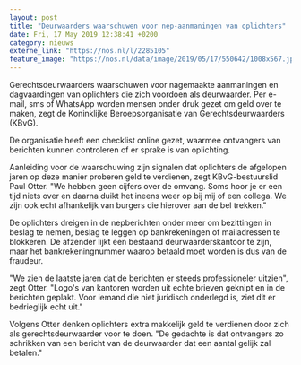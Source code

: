 ```yaml
---
layout: post
title: "Deurwaarders waarschuwen voor nep-aanmaningen van oplichters"
date: Fri, 17 May 2019 12:38:41 +0200
category: nieuws
externe_link: "https://nos.nl/l/2285105"
feature_image: "https://nos.nl/data/image/2019/05/17/550642/1008x567.jpg"
---
```


<p>Gerechtsdeurwaarders waarschuwen voor nagemaakte aanmaningen en dagvaardingen van oplichters die zich voordoen als deurwaarder. Per e-mail, sms of WhatsApp worden mensen onder druk gezet om geld over te maken, zegt de Koninklijke Beroepsorganisatie van Gerechtsdeurwaarders (KBvG).</p>
<p>De organisatie heeft een checklist online gezet, waarmee ontvangers van berichten kunnen controleren of er sprake is van oplichting.</p>
<p>Aanleiding voor de waarschuwing zijn signalen dat oplichters de afgelopen jaren op deze manier proberen geld te verdienen, zegt KBvG-bestuurslid Paul Otter. "We hebben geen cijfers over de omvang. Soms hoor je er een tijd niets over en daarna duikt het ineens weer op bij mij of een collega. We zijn ook echt afhankelijk van burgers die hierover aan de bel trekken."</p>
<p>De oplichters dreigen in de nepberichten onder meer om bezittingen in beslag te nemen, beslag te leggen op bankrekeningen of mailadressen te blokkeren. De afzender lijkt een bestaand deurwaarderskantoor te zijn, maar het bankrekeningnummer waarop betaald moet worden is dus van de fraudeur.</p>
<p>"We zien de laatste jaren dat de berichten er steeds professioneler uitzien", zegt Otter. "Logo's van kantoren worden uit echte brieven geknipt en in de berichten geplakt. Voor iemand die niet juridisch onderlegd is, ziet dit er bedrieglijk echt uit."</p>
<p>Volgens Otter denken oplichters extra makkelijk geld te verdienen door zich als gerechtsdeurwaarder voor te doen. "De gedachte is dat ontvangers zo schrikken van een bericht van de deurwaarder dat een aantal gelijk zal betalen."</p>
